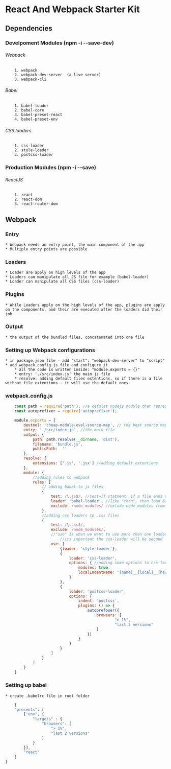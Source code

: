 # React And Webpack Starter Kit

## Dependencies 

### Develpoment Modules  (npm -i --save-dev)

###### Webpack

        1. webpack
        2. webpack-dev-server  (a live server)
        3. webpack-cli

###### Babel

        1. babel-loader
        2. babel-core 
        3. babel-preset-react 
        4. babel-preset-env

###### CSS loaders
        
        1. css-loader 
        2. style-loader
        3. postcss-loader

### Production Modules (npm -i --save)
###### ReactJS
        1. react
        2. react-dom 
        3. react-router-dom

## Webpack 

### Entry

    * Webpack needs an entry point, the main component of the app
    * Multiple entry points are possible

### Loaders 
    * Loader are apply on high levels of the app
    * Loaders can manipulate all JS file for example (babel-loader)
    * Loader can manipulate all CSS files (css-loader)

### Plugins
    * While Loaders apply on the high levels of the app, plugins are apply on the components, and their are executed after the loaders did their job

### Output

    * the output of the bundled files, concatenated into one file

### Setting up Webpack configurations

    * in package.json file - add "start": "webpack-dev-server" to "script"
    * add webpack.config.js file and configure it
        * all the code is written inside: "module.exports = {}"
        * entry: './src/index.js' the main js file
        * resolve: adding default files extentions, so if there is a file without file extentions - it will use the default ones. 
### webpack.config.js

```js
    const path = require('path'); //a defulat nodejs module that represent the current path
    const autoprefixer = require('autoprefixer');

    module.exports = {
        devtool: 'cheap-module-eval-source-map', // the best source map
        entry: './src/index.js', //the main file
        output: {
            path: path.resolve(__dirname, 'dist'),
            filename: 'bundle.js',
            publicPath:  '' 
        },
        resolve: {
            extensions: ['.js', '.jsx'] //adding default extentions 
        },
        module: { 
            //adding rules to webpack
            rules: [
                // adding babel to js files
                {
                    test: /\.js$/, //test=if statment, if a file ends with .js 
                    loader: 'babel-loader', //like "then", then load babel-loader on it
                    exclude: /node_modules/ //exlude node_modules from that rule
                },
                //adding css loaders tp .css files
                {
                    test: /\.css$/,
                    exclude: /node_modules/,
                    //"use" is when we want to use more then one loader 
                        //its important the css-loader will be second
                    use: [
                        {loader: 'style-loader'},
                        {
                            loader: 'css-loader',
                            options: { //adding some options to css-loader
                                modules: true,
                                localIndentName: '[name]__[local]__[hash:base64:5]'
                            }
                        },
                        {
                            loader: 'postcss-loader',
                            options: {
                                indent: 'postcss',
                                plugins: () => {
                                    autoprefoxer({
                                        browsers: [ 
                                                "> 1%",
                                                "last 2 versions"
                                        ]
                                    })
                                }
                            }
                        }
                    ]
                }
            ]
        }
    }
```

### Setting up babel

    * create .babelrc file in root folder

```javascript
    {
    "presents": [
        ["env", { 
            "targets" : {
                "browsers": [ 
                    "> 1%",
                    "last 2 versions"
                ]
            }
        }], 
        "react"
    ]
}
```